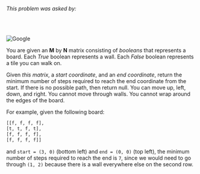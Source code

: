 ###### This problem was asked by:
<br>

![Google](https://upload.wikimedia.org/wikipedia/commons/thumb/2/2f/Google_2015_logo.svg/1200px-Google_2015_logo.svg.png)

You are given an __M__ by __N__ matrix consisting of _booleans_ that represents a board. Each _True_ boolean represents a wall. Each _False_ boolean represents a tile you can walk on.

Given _this matrix_, a _start coordinate_, and an _end coordinate_, return the minimum number of steps required to reach the end coordinate from the start. If there is no possible path, then return null. You can move up, left, down, and right. You cannot move through walls. You cannot wrap around the edges of the board.

For example, given the following board:
```python
[[f, f, f, f],
[t, t, f, t],
[f, f, f, f],
[f, f, f, f]]
```
and `start = (3, 0)` (bottom left) and `end = (0, 0)` (top left), the minimum number of steps required to reach the end is `7`, since we would need to go through `(1, 2)` because there is a wall everywhere else on the second row.
